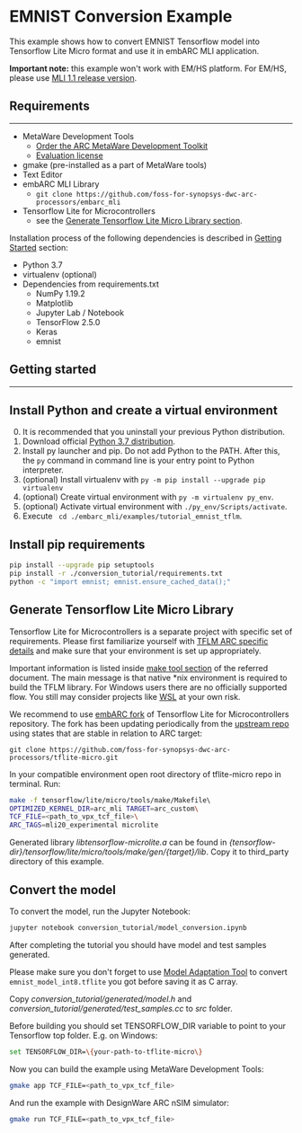 EMNIST Conversion Example
========================================================================
This example shows how to convert EMNIST Tensorflow model into Tensorflow Lite Micro format and use it in embARC MLI application.

**Important note:** this example won't work with EM/HS platform. For EM/HS, please use [MLI 1.1 release version](https://github.com/foss-for-synopsys-dwc-arc-processors/embarc_mli/tree/Release_1.1/examples/tutorial_emnist_tflm).

## Requirements
---------------
* MetaWare Development Tools
    * [Order the ARC MetaWare Development Toolkit](https://www.synopsys.com/dw/ipdir.php?ds=sw_metaware)
    * [Evaluation license](https://eval.synopsys.com/)
* gmake (pre-installed as a part of MetaWare tools)
* Text Editor
* embARC MLI Library
    * `git clone https://github.com/foss-for-synopsys-dwc-arc-processors/embarc_mli`
* Tensorflow Lite for Microcontrollers
    * see the [Generate Tensorflow Lite Micro Library section](#generate-tensorflow-lite-micro-library).


Installation process of the following dependencies is described in [Getting Started](#getting-started) section:
* Python 3.7
* virtualenv (optional)
* Dependencies from requirements.txt
    * NumPy 1.19.2
    * Matplotlib
    * Jupyter Lab / Notebook
    * TensorFlow 2.5.0
    * Keras
    * emnist 
    
## Getting started
---------------

## Install Python and create a virtual environment

0. It is recommended that you uninstall your previous Python distribution.
1. Download official [Python 3.7 distribution](https://www.python.org/ftp/python/3.7.4/python-3.7.4-amd64.exe).
2. Install py launcher and pip. Do not add Python to the PATH. After this, the `py` command in command line is your entry point to Python interpreter.
3. (optional) Install virtualenv with `py -m pip install --upgrade pip virtualenv`
4. (optional) Create virtual environment with `py -m virtualenv py_env`.
5. (optional) Activate virtual environment with `./py_env/Scripts/activate`.
6. Execute ` cd ./embarc_mli/examples/tutorial_emnist_tflm`.

## Install pip requirements
```bash
pip install --upgrade pip setuptools
pip install -r ./conversion_tutorial/requirements.txt
python -c "import emnist; emnist.ensure_cached_data();"
```
## Generate Tensorflow Lite Micro Library
Tensorflow Lite for Microcontrollers is a separate project with specific set of requirements. 
Please first familiarize yourself with [TFLM ARC specific details](https://github.com/foss-for-synopsys-dwc-arc-processors/tflite-micro/blob/main/tensorflow/lite/micro/tools/make/targets/arc/README.md) and make sure that your environment is set up appropriately. 

Important information is listed inside [make tool section](https://github.com/foss-for-synopsys-dwc-arc-processors/tflite-micro/tree/main/tensorflow/lite/micro/tools/make/targets/arc#make-tool) of the referred document. 
The main message is that native *nix environment is required to build the TFLM library. 
For Windows users there are no officially supported flow. 
You still may consider projects like [WSL](https://en.wikipedia.org/wiki/Windows_Subsystem_for_Linux) at your own risk.

We recommend to use [embARC fork](https://github.com/foss-for-synopsys-dwc-arc-processors/tflite-micro) of Tensorflow Lite for Microcontrollers repository.
The fork has been updating periodically from the [upstream repo](https://github.com/tensorflow/tflite-micro) using states that are stable in relation to ARC target: 

    git clone https://github.com/foss-for-synopsys-dwc-arc-processors/tflite-micro.git


In your compatible environment open root directory of tflite-micro repo in terminal. Run:
```bash
make -f tensorflow/lite/micro/tools/make/Makefile\ 
OPTIMIZED_KERNEL_DIR=arc_mli TARGET=arc_custom\ 
TCF_FILE=<path_to_vpx_tcf_file>\ 
ARC_TAGS=mli20_experimental microlite
```
Generated library *libtensorflow-microlite.a* can be found in *\{tensorflow-dir\}/tensorflow/lite/micro/tools/make/gen/\{target\}/lib*. Copy it to third_party directory of this example.

## Convert the model
To convert the model, run the Jupyter Notebook:
```bash
jupyter notebook conversion_tutorial/model_conversion.ipynb
```
After completing the tutorial you should have model and test samples generated. 

Please make sure you don't forget to use [Model Adaptation Tool](https://github.com/foss-for-synopsys-dwc-arc-processors/tflite-micro/tree/arc_mli_20_temp/tensorflow/lite/micro/tools/make/targets/arc#model-adaptation-tool-experimental-feature) to convert `emnist_model_int8.tflite` you got before saving it as C array.

Copy *conversion_tutorial/generated/model.h* and *conversion_tutorial/generated/test_samples.cc* to *src* folder.

Before building you should set TENSORFLOW_DIR variable to point to your Tensorflow top folder. E.g. on Windows:
```bash
set TENSORFLOW_DIR=\{your-path-to-tflite-micro\}
```

Now you can build the example using MetaWare Development Tools:
```bash
gmake app TCF_FILE=<path_to_vpx_tcf_file>
```
And run the example with DesignWare ARC nSIM simulator:
```bash
gmake run TCF_FILE=<path_to_vpx_tcf_file>
```

